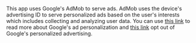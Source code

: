 This app uses Google's AdMob to serve ads. AdMob uses the device's advertising ID to serve personalized ads based on the user's interests which includes collecting and analyzing user data. You can use [this link](https://adssettings.google.com/u/0/authenticated) to read more about Google's ad personalization and [this link](https://support.google.com/ads/answer/2662922?hl=en-GB) opt out of Google's personalized advertising.
